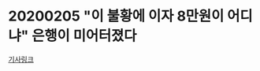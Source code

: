 # 20200205 "이 불황에 이자 8만원이 어디냐" 은행이 미어터졌다

[기사링크](https://biz.chosun.com/site/data/html_dir/2020/02/05/2020020500273.html)